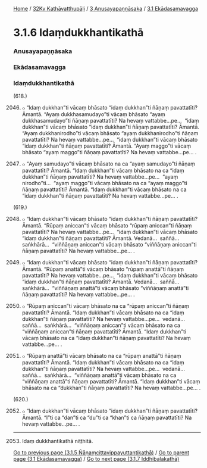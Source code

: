 
[Home](/) / [32Kv Kathāvatthupāḷi](../../../32Kv.md) / [3 Anusayapaṇṇāsaka](../../3.md) / [3.1 Ekādasamavagga](../3.1.md)

# 3.1.6 Idaṃdukkhantikathā

### Anusayapaṇṇāsaka

### Ekādasamavagga

### Idaṃdukkhantikathā

(618.)

2046. ๐ “Idaṃ dukkhan”ti vācaṃ bhāsato “idaṃ dukkhan”ti ñāṇaṃ pavattatīti? Āmantā. “Ayaṃ dukkhasamudayo”ti vācaṃ bhāsato “ayaṃ dukkhasamudayo”ti ñāṇaṃ pavattatīti? Na hevaṃ vattabbe…pe…  “idaṃ dukkhan”ti vācaṃ bhāsato “idaṃ dukkhan”ti ñāṇaṃ pavattatīti? Āmantā. “Ayaṃ dukkhanirodho”ti vācaṃ bhāsato “ayaṃ dukkhanirodho”ti ñāṇaṃ pavattatīti? Na hevaṃ vattabbe…pe…  “idaṃ dukkhan”ti vācaṃ bhāsato “idaṃ dukkhan”ti ñāṇaṃ pavattatīti? Āmantā. “Ayaṃ maggo”ti vācaṃ bhāsato “ayaṃ maggo”ti ñāṇaṃ pavattatīti? Na hevaṃ vattabbe…pe… .

2047. ๐ “Ayaṃ samudayo”ti vācaṃ bhāsato na ca “ayaṃ samudayo”ti ñāṇaṃ pavattatīti? Āmantā. “Idaṃ dukkhan”ti vācaṃ bhāsato na ca “idaṃ dukkhan”ti ñāṇaṃ pavattatīti? Na hevaṃ vattabbe…pe…  “ayaṃ nirodho”ti…  “ayaṃ maggo”ti vācaṃ bhāsato na ca “ayaṃ maggo”ti ñāṇaṃ pavattatīti? Āmantā. “Idaṃ dukkhan”ti vācaṃ bhāsato na ca “idaṃ dukkhan”ti ñāṇaṃ pavattatīti? Na hevaṃ vattabbe…pe… .

(619.)

2048. ๐ “Idaṃ dukkhan”ti vācaṃ bhāsato “idaṃ dukkhan”ti ñāṇaṃ pavattatīti? Āmantā. “Rūpaṃ aniccan”ti vācaṃ bhāsato “rūpaṃ aniccan”ti ñāṇaṃ pavattatīti? Na hevaṃ vattabbe…pe…  “idaṃ dukkhan”ti vācaṃ bhāsato “idaṃ dukkhan”ti ñāṇaṃ pavattatīti? Āmantā. Vedanā…  saññā…  saṅkhārā…  “viññāṇaṃ aniccan”ti vācaṃ bhāsato “viññāṇaṃ aniccan”ti ñāṇaṃ pavattatīti? Na hevaṃ vattabbe…pe… .

2049. ๐ “Idaṃ dukkhan”ti vācaṃ bhāsato “idaṃ dukkhan”ti ñāṇaṃ pavattatīti? Āmantā. “Rūpaṃ anattā”ti vācaṃ bhāsato “rūpaṃ anattā”ti ñāṇaṃ pavattatīti? Na hevaṃ vattabbe…pe…  “idaṃ dukkhan”ti vācaṃ bhāsato “idaṃ dukkhan”ti ñāṇaṃ pavattatīti? Āmantā. Vedanā…  saññā…  saṅkhārā…  “viññāṇaṃ anattā”ti vācaṃ bhāsato “viññāṇaṃ anattā”ti ñāṇaṃ pavattatīti? Na hevaṃ vattabbe…pe… .

2050. ๐ “Rūpaṃ aniccan”ti vācaṃ bhāsato na ca “rūpaṃ aniccan”ti ñāṇaṃ pavattatīti? Āmantā. “Idaṃ dukkhan”ti vācaṃ bhāsato na ca “idaṃ dukkhan”ti ñāṇaṃ pavattatīti? Na hevaṃ vattabbe…pe…  vedanā…  saññā…  saṅkhārā…  “viññāṇaṃ aniccan”ti vācaṃ bhāsato na ca “viññāṇaṃ aniccan”ti ñāṇaṃ pavattatīti? Āmantā. “Idaṃ dukkhan”ti vācaṃ bhāsato na ca “idaṃ dukkhan”ti ñāṇaṃ pavattatīti? Na hevaṃ vattabbe…pe… .

2051. ๐ “Rūpaṃ anattā”ti vācaṃ bhāsato na ca “rūpaṃ anattā”ti ñāṇaṃ pavattatīti? Āmantā. “Idaṃ dukkhan”ti vācaṃ bhāsato na ca “idaṃ dukkhan”ti ñāṇaṃ pavattatīti? Na hevaṃ vattabbe…pe…  vedanā…  saññā…  saṅkhārā…  “viññāṇaṃ anattā”ti vācaṃ bhāsato na ca “viññāṇaṃ anattā”ti ñāṇaṃ pavattatīti? Āmantā. “Idaṃ dukkhan”ti vācaṃ bhāsato na ca “dukkhan”ti ñāṇaṃ pavattatīti? Na hevaṃ vattabbe…pe… .

(620.)

2052. ๐ “Idaṃ dukkhan”ti vācaṃ bhāsato “idaṃ dukkhan”ti ñāṇaṃ pavattatīti? Āmantā. “I”ti ca “dan”ti ca “du”ti ca “khan”ti ca ñāṇaṃ pavattatīti? Na hevaṃ vattabbe…pe… .

---

2053. Idaṃ dukkhantikathā niṭṭhitā.



[Go to previous page (3.1.5 Ñāṇaṃcittavippayuttantikathā)](3.1.5.md) / [Go to parent page (3.1 Ekādasamavagga)](../3.1.md) / [Go to next page (3.1.7 Iddhibalakathā)](3.1.7.md)


